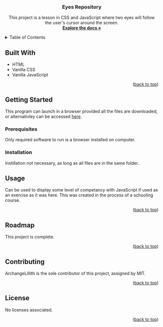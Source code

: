 <!-- Improved compatibility of back to top link: See: https://github.com/othneildrew/Best-README-Template/pull/73 -->
<a name="readme-top"></a>
<!--
*** Thanks for checking out the Best-README-Template. If you have a suggestion
*** that would make this better, please fork the repo and create a pull request
*** or simply open an issue with the tag "enhancement".
*** Don't forget to give the project a star!
*** Thanks again! Now go create something AMAZING! :D
-->



<!-- PROJECT SHIELDS -->
<!--
*** I'm using markdown "reference style" links for readability.
*** Reference links are enclosed in brackets [ ] instead of parentheses ( ).
*** See the bottom of this document for the declaration of the reference variables
*** for contributors-url, forks-url, etc. This is an optional, concise syntax you may use.
*** https://www.markdownguide.org/basic-syntax/#reference-style-links
-->

<!-- PROJECT LOGO -->
<br />
<div align="center">
  <a href="https://github.com/ArchangeLillith/Eyes-Repository"></a>

<h3 align="center">Eyes Repository</h3>

  <p align="center">
    This project is a lesson in CSS and JavaScript where two eyes will follow the user's cursor around the screen. 
    <br />
    <a href="https://github.com/ArchangeLillith/PacMan-Project"><strong>Explore the docs »</strong></a>
    <br />
  </p>
</div>



<!-- TABLE OF CONTENTS -->
<details>
  <summary>Table of Contents</summary>
  <ol>
    <li>
      <a href="#built-with">Built With</a>
    </li>
    <li>
      <a href="#getting-started">Getting Started</a>
      <ul>
        <li><a href="#prerequisites">Prerequisites</a></li>
        <li><a href="#installation">Installation</a></li>
      </ul>
    </li>
    <li><a href="#usage">Usage</a></li>
    <li><a href="#roadmap">Roadmap</a></li>
    <li><a href="#contributing">Contributing</a></li>
    <li><a href="#license">License</a></li>
  </ol>
</details>



<!-- ABOUT THE PROJECT -->
## Built With


* HTML
* Vanilla CSS
* Vanilla JavaScript

<p align="right">(<a href="#readme-top">back to top</a>)</p>



<!-- GETTING STARTED -->
## Getting Started

This program can launch in a browser provided all the files are downloaded, or alternativley can be accessed <a href="HTTPS://archangelillith.github.io/Eyes-Repository">here</a>. 

### Prerequisites

Only required software to run is a browser installed on computer. 

### Installation

Instillation not necessary, as long as all files are in the same folder.

<!-- USAGE EXAMPLES -->
## Usage

Can be used to display some level of competancy with JavaScript if used as an exercise as it was here. This was created in the process of a schooling course. 


<p align="right">(<a href="#readme-top">back to top</a>)</p>



<!-- ROADMAP -->
## Roadmap

This project is complete. 

<p align="right">(<a href="#readme-top">back to top</a>)</p>



<!-- CONTRIBUTING -->
## Contributing

ArchangeLillith is the sole contributor of this project, assigned by MIT.

<p align="right">(<a href="#readme-top">back to top</a>)</p>



<!-- LICENSE -->
## License

No licenses associated. 

<p align="right">(<a href="#readme-top">back to top</a>)</p>

